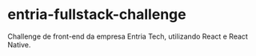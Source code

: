 # entria-fullstack-challenge
Challenge de front-end da empresa Entria Tech, utilizando React e React Native.
